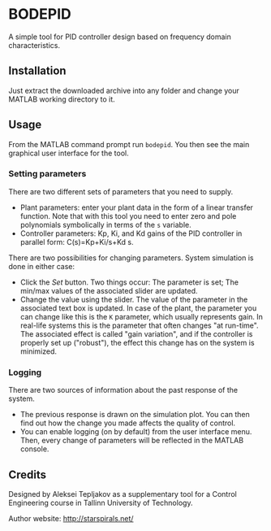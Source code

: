 # BODEPID
A simple tool for PID controller design based on frequency domain characteristics.

## Installation
Just extract the downloaded archive into any folder and change your MATLAB working directory to it.

## Usage
From the MATLAB command prompt run `bodepid`. You then see the main graphical user interface for the tool.

### Setting parameters
There are two different sets of parameters that you need to supply.
* Plant parameters: enter your plant data in the form of a linear transfer function. Note that with this tool you need to enter zero and pole polynomials symbolically in terms of the `s` variable.
* Controller parameters: Kp, Ki, and Kd gains of the PID controller in parallel form: C(s)=Kp+Ki/s+Kd s.

There are two possibilities for changing parameters. System simulation is done in either case:
* Click the *Set* button. Two things occur: The parameter is set; The min/max values of the associated slider are updated.
* Change the value using the slider. The value of the parameter in the associated text box is updated.
In case of the plant, the parameter you can change like this is the `K` parameter, which usually represents gain. In real-life systems this is the parameter that often changes "at run-time". The associated effect is called "gain variation", and if the controller is properly set up ("robust"), the effect this change has on the system is minimized.

### Logging
There are two sources of information about the past response of the system.
* The previous response is drawn on the simulation plot. You can then find out how the change you made affects the quality of control.
* You can enable logging (on by default) from the user interface menu. Then, every change of parameters will be reflected in the MATLAB console.

## Credits
Designed by Aleksei Tepljakov as a supplementary tool for a Control Engineering course in Tallinn University of Technology.

Author website: http://starspirals.net/
